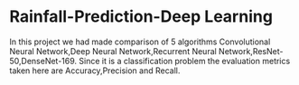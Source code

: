 # Rainfall-Prediction-Deep Learning
In this project we had made comparison of 5 algorithms Convolutional Neural Network,Deep Neural Network,Recurrent Neural Network,ResNet-50,DenseNet-169.
Since it is a classification problem the evaluation metrics taken here are Accuracy,Precision and Recall. 
